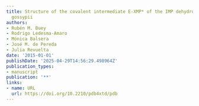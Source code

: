 ```yaml
---
title: Structure of the covalent intermediate E-XMP* of the IMP dehydrogenase of Ashbya
  gossypii
authors:
- Rubén M. Buey
- Rodrigo Ledesma‐Amaro
- Mónica Balsera
- José M. de Pereda
- Julia Revuelta
date: '2015-01-01'
publishDate: '2025-04-29T14:56:29.498964Z'
publication_types:
- manuscript
publication: '**'
links:
- name: URL
  url: https://doi.org/10.2210/pdb4xtd/pdb
---
```

